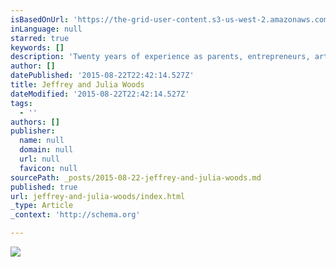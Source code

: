 ```yaml
---
isBasedOnUrl: 'https://the-grid-user-content.s3-us-west-2.amazonaws.com/42c4f1d7-fc4a-40ab-8cab-d3b9086b9770.jpg'
inLanguage: null
starred: true
keywords: []
description: 'Twenty years of experience as parents, entrepreneurs, artists, educators, and creative thinkers, We have learned the hard way that life without a vision will end in the death of spirit, passion and curiosity.  This year we will be offering new ways to fire up your creative spirit.'
author: []
datePublished: '2015-08-22T22:42:14.527Z'
title: Jeffrey and Julia Woods
dateModified: '2015-08-22T22:42:14.527Z'
tags:
  - ''
authors: []
publisher:
  name: null
  domain: null
  url: null
  favicon: null
sourcePath: _posts/2015-08-22-jeffrey-and-julia-woods.md
published: true
url: jeffrey-and-julia-woods/index.html
_type: Article
_context: 'http://schema.org'

---
```

![](https://the-grid-user-content.s3-us-west-2.amazonaws.com/42c4f1d7-fc4a-40ab-8cab-d3b9086b9770.jpg)